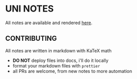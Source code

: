# UNI NOTES

All notes are available and rendered [here](https://shilangyu.github.io/uni-notes).

## CONTRIBUTING

All notes are written in markdown with KaTeX math

- **DO NOT** deploy files into docs, i'll do it locally
- format your markdown files with `prettier`
- all PRs are welcome, from new notes to more automation
